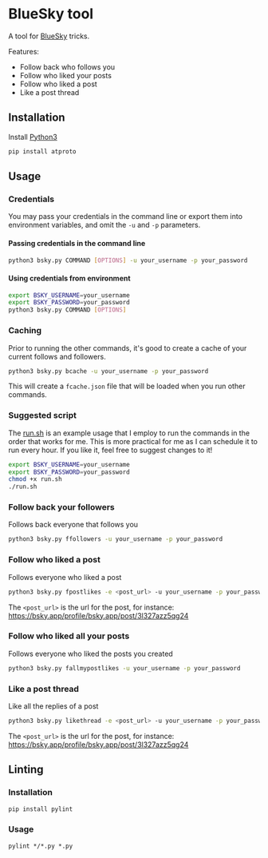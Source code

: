 # BlueSky tool
A tool for [BlueSky](https://bsky.app) tricks.

Features:
- Follow back who follows you
- Follow who liked your posts
- Follow who liked a post
- Like a post thread

## Installation
Install [Python3](https://www.python.org/)
```bash
pip install atproto
```

## Usage

### Credentials
You may pass your credentials in the command line or export them into environment variables, and omit the `-u` and `-p` parameters.

#### Passing credentials in the command line
```bash
python3 bsky.py COMMAND [OPTIONS] -u your_username -p your_password
```

#### Using credentials from environment

```bash
export BSKY_USERNAME=your_username
export BSKY_PASSWORD=your_password
python3 bsky.py COMMAND [OPTIONS]
```

### Caching
Prior to running the other commands, it's good to create a cache of your current follows and followers.
```bash
python3 bsky.py bcache -u your_username -p your_password
```
This will create a `fcache.json` file that will be loaded when you run other commands.

### Suggested script
The [run.sh](https://github.com/Numerator6799/bskytool/blob/main/run.sh) is an example usage that I employ to run the commands in the order that works for me. This is more practical for me as I can schedule it to run every hour. If you like it, feel free to suggest changes to it!

```bash
export BSKY_USERNAME=your_username
export BSKY_PASSWORD=your_password
chmod +x run.sh
./run.sh
```

### Follow back your followers
Follows back everyone that follows you

```bash
python3 bsky.py ffollowers -u your_username -p your_password
```

### Follow who liked a post
Follows everyone who liked a post

```bash
python3 bsky.py fpostlikes -e <post_url> -u your_username -p your_password
```

The `<post_url>` is the url for the post, for instance: https://bsky.app/profile/bsky.app/post/3l327azz5qg24

### Follow who liked all your posts
Follows everyone who liked the posts you created

```bash
python3 bsky.py fallmypostlikes -u your_username -p your_password
```

### Like a post thread
Like all the replies of a post

```bash
python3 bsky.py likethread -e <post_url> -u your_username -p your_password
```

The `<post_url>` is the url for the post, for instance: https://bsky.app/profile/bsky.app/post/3l327azz5qg24

## Linting

### Installation
```bash
pip install pylint
```

### Usage
```
pylint */*.py *.py
```
